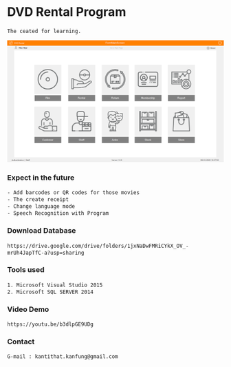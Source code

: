 # DVD Rental Program
	
	The ceated for learning.
![title](pictureApp/main_page.png)

### Expect in the future
	- Add barcodes or QR codes for those movies
	- The create receipt
	- Change language mode
	- Speech Recognition with Program

### Download Database
	https://drive.google.com/drive/folders/1jxNaDwFMRiCYkX_OV_-mrUh4JapTfC-a?usp=sharing
	
### Tools used
	1. Microsoft Visual Studio 2015
	2. Microsoft SQL SERVER 2014
	
### Video Demo
	https://youtu.be/b3dlpGE9UDg

### Contact
	G-mail : kantithat.kanfung@gmail.com
